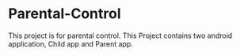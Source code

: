 # Parental-Control
This project is for parental control. This Project contains two android application, Child app and Parent app.
